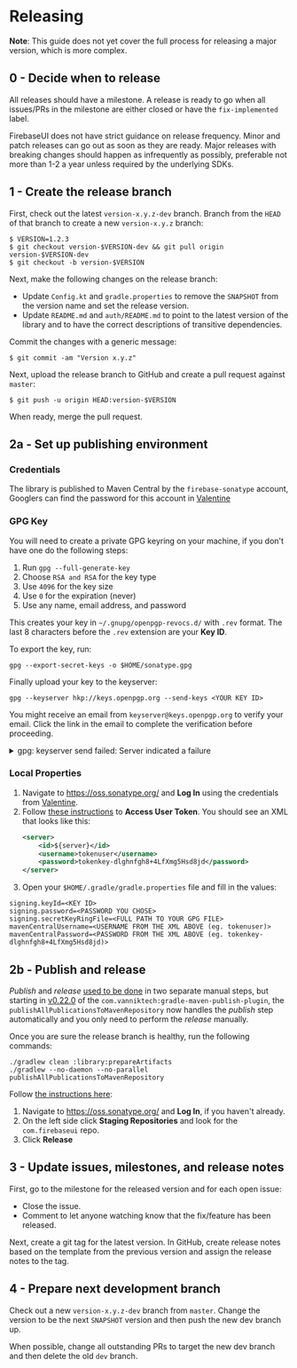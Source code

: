 # Releasing

**Note**: This guide does not yet cover the full process for releasing a major version, which is
more complex.

## 0 - Decide when to release

All releases should have a milestone. A release is ready to go when all issues/PRs in the milestone
are either closed or have the `fix-implemented` label.

FirebaseUI does not have strict guidance on release frequency. Minor and patch releases can go out
as soon as they are ready. Major releases with breaking changes should happen as infrequently as
possibly, preferable not more than 1-2 a year unless required by the underlying SDKs.

## 1 - Create the release branch

First, check out the latest `version-x.y.z-dev` branch. Branch from the `HEAD` of that branch
to create a new `version-x.y.z` branch:

```shell
$ VERSION=1.2.3
$ git checkout version-$VERSION-dev && git pull origin version-$VERSION-dev
$ git checkout -b version-$VERSION
```

Next, make the following changes on the release branch:

  * Update `Config.kt` and `gradle.properties` to remove the `SNAPSHOT` from the version name and set the release version.
  * Update `README.md` and `auth/README.md` to point to the latest version of the library
    and to have the correct descriptions of transitive dependencies.

Commit the changes with a generic message:

```shell
$ git commit -am "Version x.y.z"
```

Next, upload the release branch to GitHub and create a pull request against `master`:

```shell
$ git push -u origin HEAD:version-$VERSION
```

When ready, merge the pull request.

## 2a - Set up publishing environment

### Credentials

The library is published to Maven Central by the `firebase-sonatype` account, Googlers can find the
password for this account in [Valentine](http://go/valentine/)

### GPG Key

You will need to create a private GPG keyring on your machine, if you don't have one do the
following steps:

  1. Run `gpg --full-generate-key`
  1. Choose `RSA and RSA` for the key type
  1. Use `4096` for the key size
  1. Use `0` for the expiration (never)
  1. Use any name, email address, and password
  
This creates your key in `~/.gnupg/openpgp-revocs.d/` with `.rev` format. The last 8 characters
before the `.rev` extension are your **Key ID**.

To export the key, run:

```
gpg --export-secret-keys -o $HOME/sonatype.gpg
```

Finally upload your key to the keyserver:

```
gpg --keyserver hkp://keys.openpgp.org --send-keys <YOUR KEY ID>
```

You might receive an email from `keyserver@keys.openpgp.org` to verify your email.
Click the link in the email to complete the verification before proceeding.

<details>

<summary>gpg: keyserver send failed: Server indicated a failure</summary>

If you run into the `gpg: keyserver send failed: Server indicated a failure` error when trying to
 upload the key from a macOS machine, you can try the solution proposed [here](https://github.com/asdf-vm/asdf-nodejs/issues/192#issuecomment-797448073):

```shell
echo "standard-resolver" >  ~/.gnupg/dirmngr.conf
```

and then:

```shell
sudo pkill dirmngr
```

</details>

### Local Properties

1. Navigate to https://oss.sonatype.org/ and **Log In** using the credentials from [Valentine](http://go/valentine).
1. Follow [these instructions](https://central.sonatype.org/publish/generate-token/) to **Access User Token**.
    You should see an XML that looks like this:
    ```xml
    <server>
        <id>${server}</id>
        <username>tokenuser</username>
        <password>tokenkey-dlghnfgh8+4LfXmg5Hsd8jd</password>
    </server>
    ```
1. Open your `$HOME/.gradle/gradle.properties` file and fill in the values:

```
signing.keyId=<KEY ID>
signing.password=<PASSWORD YOU CHOSE>
signing.secretKeyRingFile=<FULL PATH TO YOUR GPG FILE>
mavenCentralUsername=<USERNAME FROM THE XML ABOVE (eg. tokenuser)>
mavenCentralPassword=<PASSWORD FROM THE XML ABOVE (eg. tokenkey-dlghnfgh8+4LfXmg5Hsd8jd)>
```

## 2b - Publish and release

_Publish_ and _release_ [used to be done](https://github.com/firebase/FirebaseUI-Android/blob/9.0.0/docs/internal/releasing.md#2b---publish-and-release)
in two separate manual steps, but starting in [v0.22.0](https://vanniktech.github.io/gradle-maven-publish-plugin/changelog/#0220-2022-09-09)
of the `com.vanniktech:gradle-maven-publish-plugin`, the `publishAllPublicationsToMavenRepository`
now handles the _publish_ step automatically and you only need to perform the _release_ manually.

Once you are sure the release branch is healthy, run the following commands:

```shell
./gradlew clean :library:prepareArtifacts
./gradlew --no-daemon --no-parallel publishAllPublicationsToMavenRepository
```

Follow [the instructions here](https://central.sonatype.org/pages/releasing-the-deployment.html):

  1. Navigate to https://oss.sonatype.org/ and **Log In**, if you haven't already.
  1. On the left side click **Staging Repositories** and look for the `com.firebaseui` repo.
  1. Click **Release**

## 3 - Update issues, milestones, and release notes

First, go to the milestone for the released version and for each open issue:

  * Close the issue.
  * Comment to let anyone watching know that the fix/feature has been released.

Next, create a git tag for the latest version. In GitHub, create release notes based on the
template from the previous version and assign the release notes to the tag.

## 4 - Prepare next development branch

Check out a new `version-x.y.z-dev` branch from `master`. Change the version to be the next
`SNAPSHOT` version and then push the new dev branch up.

When possible, change all outstanding PRs to target the new dev branch and then delete the old
`dev` branch.
